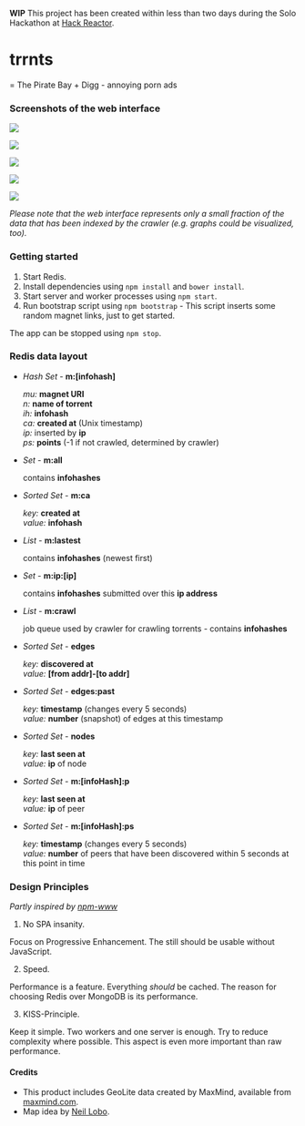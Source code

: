 **WIP** This project has been created within less than two days during the Solo Hackathon at [Hack Reactor](http://www.hackreactor.com/).

# trrnts

= The Pirate Bay + Digg - annoying porn ads

### Screenshots of the web interface

![](https://raw.githubusercontent.com/alexanderGugel/trrnts/gh-pages/1.png)

![](https://raw.githubusercontent.com/alexanderGugel/trrnts/gh-pages/2.png)

![](https://raw.githubusercontent.com/alexanderGugel/trrnts/gh-pages/3.png)

![](https://raw.githubusercontent.com/alexanderGugel/trrnts/gh-pages/4.png)

![](https://raw.githubusercontent.com/alexanderGugel/trrnts/gh-pages/5.png)

*Please note that the web interface represents only a small fraction of the data that has been indexed by the crawler (e.g. graphs could be visualized, too).*

### Getting started

1. Start Redis.
2. Install dependencies using `npm install` and `bower install`.
3. Start server and worker processes using `npm start`.
4. Run bootstrap script using `npm bootstrap` - This script inserts some random magnet links, just to get started.

The app can be stopped using `npm stop`.

### Redis data layout

- *Hash Set* - **m:[infohash]**

  *mu:* **magnet URI**  
  *n:* **name of torrent**  
  *ih:* **infohash**  
  *ca:* **created at** (Unix timestamp)  
  *ip:* inserted by **ip**  
  *ps:* **points** (-1 if not crawled, determined by crawler)

- *Set* - **m:all**

  contains **infohashes**

- *Sorted Set* - **m:ca**

  *key:* **created at**  
  *value:* **infohash**

- *List* - **m:lastest**

  contains **infohashes** (newest first)

- *Set* - **m:ip:[ip]**

  contains **infohashes** submitted over this **ip address**

- *List* - **m:crawl**

  job queue used by crawler for crawling torrents - contains **infohashes**

- *Sorted Set* - **edges**

  *key:* **discovered at**  
  *value:* **[from addr]-[to addr]**

- *Sorted Set* - **edges:past**

  *key:* **timestamp** (changes every 5 seconds)  
  *value:* **number** (snapshot) of edges at this timestamp

- *Sorted Set* - **nodes**

  *key:* **last seen at**  
  *value:* **ip** of node

- *Sorted Set* - **m:[infoHash]:p**

  *key:* **last seen at**  
  *value:* **ip** of peer

- *Sorted Set* - **m:[infoHash]:ps**

  *key:* **timestamp** (changes every 5 seconds)  
  *value:* **number** of peers that have been discovered within 5 seconds
  at this point in time

### Design Principles

*Partly inspired by [npm-www](https://github.com/npm/npm-www#design-philosophy)*

1. No SPA insanity.

  Focus on Progressive Enhancement. The still should be usable without JavaScript.

2. Speed.

  Performance is a feature. Everything *should* be cached. The reason for choosing Redis over MongoDB is its performance.

3. KISS-Principle.

  Keep it simple. Two workers and one server is enough. Try to reduce complexity where possible. This aspect is even more important than raw performance.

#### Credits

- This product includes GeoLite data created by MaxMind, available from [maxmind.com](http://www.maxmind.com").
- Map idea by [Neil Lobo](https://github.com/neillobo).
